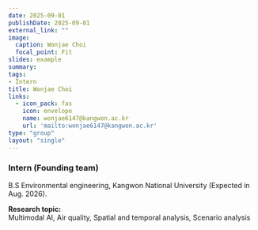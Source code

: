 ```yaml
---
date: 2025-09-01
publishDate: 2025-09-01
external_link: ""
image:
  caption: Wonjae Choi
  focal_point: Fit
slides: example
summary:
tags:
- Intern
title: Wonjae Choi
links:
  - icon_pack: fas
    icon: envelope
    name: wonjae6147@kangwon.ac.kr
    url: 'mailto:wonjae6147@kangwon.ac.kr'
type: "group"
layout: "single"
---
```


### Intern (Founding team) ###
B.S Environmental engineering, Kangwon National University (Expected in Aug. 2026).

**Research topic:**
<br>
Multimodal AI, Air quality, Spatial and temporal analysis, Scenario analysis
